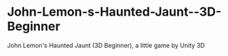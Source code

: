 # John-Lemon-s-Haunted-Jaunt--3D-Beginner
  John Lemon's Haunted Jaunt (3D Beginner), a little game by Unity 3D
